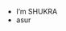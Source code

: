 - I’m SHUKRA
- asur
  

<!---
WHOXXASR/WHOXXASR is a ✨ special ✨ repository because its `README.md` (this file) appears on your GitHub profile.
You can click the Preview link to take a look at your changes.
--->

